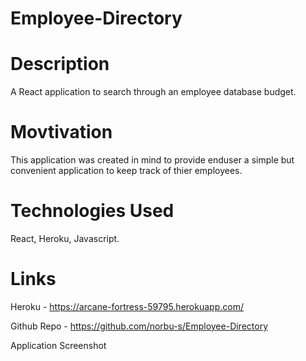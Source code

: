 # Employee-Directory

# Description
A React application to search through an employee database budget.

# Movtivation
This application was created in mind to provide enduser a simple but convenient application to keep track of thier employees.

# Technologies Used
React, Heroku, Javascript.

# Links
Heroku - https://arcane-fortress-59795.herokuapp.com/

Github Repo - https://github.com/norbu-s/Employee-Directory

Application Screenshot
